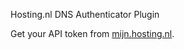 Hosting.nl DNS Authenticator Plugin

Get your API token from [mijn.hosting.nl](https://mijn.hosting.nl/index.php?m=APIKeyGenerator).
